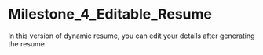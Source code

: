 # Milestone_4_Editable_Resume
In this version of dynamic resume, you can edit your details after generating the resume.
